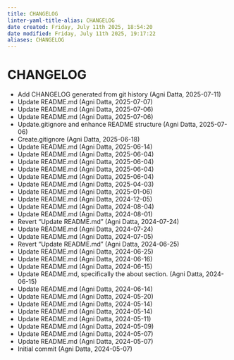 ```yaml
---
title: CHANGELOG
linter-yaml-title-alias: CHANGELOG
date created: Friday, July 11th 2025, 18:54:20
date modified: Friday, July 11th 2025, 19:17:22
aliases: CHANGELOG
---
```


# CHANGELOG

- Add CHANGELOG generated from git history (Agni Datta, 2025-07-11)
- Update README.md (Agni Datta, 2025-07-07)
- Update README.md (Agni Datta, 2025-07-06)
- Update README.md (Agni Datta, 2025-07-06)
- Update.gitignore and enhance README structure (Agni Datta, 2025-07-06)
- Create.gitignore (Agni Datta, 2025-06-18)
- Update README.md (Agni Datta, 2025-06-14)
- Update README.md (Agni Datta, 2025-06-04)
- Update README.md (Agni Datta, 2025-06-04)
- Update README.md (Agni Datta, 2025-06-04)
- Update README.md (Agni Datta, 2025-06-04)
- Update README.md (Agni Datta, 2025-04-03)
- Update README.md (Agni Datta, 2025-01-06)
- Update README.md (Agni Datta, 2024-12-05)
- Update README.md (Agni Datta, 2024-08-04)
- Update README.md (Agni Datta, 2024-08-01)
- Revert “Update README.md” (Agni Datta, 2024-07-24)
- Update README.md (Agni Datta, 2024-07-24)
- Update README.md (Agni Datta, 2024-07-05)
- Revert “Update README.md” (Agni Datta, 2024-06-25)
- Update README.md (Agni Datta, 2024-06-25)
- Update README.md (Agni Datta, 2024-06-16)
- Update README.md (Agni Datta, 2024-06-15)
- Update README.md, specifically the about section. (Agni Datta, 2024-06-15)
- Update README.md (Agni Datta, 2024-06-14)
- Update README.md (Agni Datta, 2024-05-20)
- Update README.md (Agni Datta, 2024-05-14)
- Update README.md (Agni Datta, 2024-05-14)
- Update README.md (Agni Datta, 2024-05-11)
- Update README.md (Agni Datta, 2024-05-09)
- Update README.md (Agni Datta, 2024-05-07)
- Update README.md (Agni Datta, 2024-05-07)
- Initial commit (Agni Datta, 2024-05-07)
